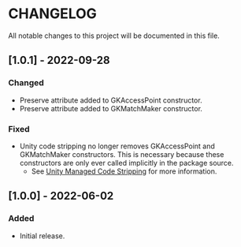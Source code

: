 # CHANGELOG
All notable changes to this project will be documented in this file.

## [1.0.1] - 2022-09-28
### Changed
- Preserve attribute added to GKAccessPoint constructor.
- Preserve attribute added to GKMatchMaker constructor.
### Fixed
- Unity code stripping no longer removes GKAccessPoint and GKMatchMaker constructors. This is necessary because these constructors are only ever called implicitly in the package source.
  - See [Unity Managed Code Stripping](https://docs.unity3d.com/Manual/ManagedCodeStripping.html) for more information.

## [1.0.0] - 2022-06-02
### Added
- Initial release.
